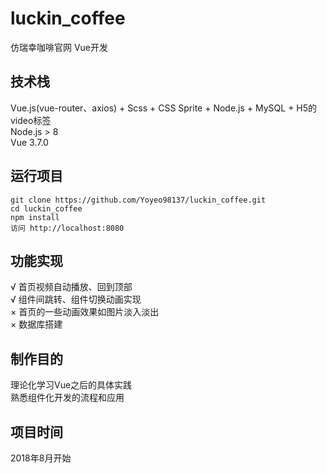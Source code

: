 # luckin_coffee
仿瑞幸咖啡官网 Vue开发
## 技术栈
Vue.js(vue-router、axios) + Scss + CSS Sprite + Node.js + MySQL + H5的video标签<br>
Node.js > 8<br>
Vue 3.7.0
## 运行项目
    git clone https://github.com/Yoyeo98137/luckin_coffee.git
    cd luckin_coffee
    npm install
    访问 http://localhost:8080
## 功能实现
√ 首页视频自动播放、回到顶部<br>
√ 组件间跳转、组件切换动画实现<br>
× 首页的一些动画效果如图片淡入淡出<br>
× 数据库搭建
## 制作目的
理论化学习Vue之后的具体实践<br>
熟悉组件化开发的流程和应用
## 项目时间
2018年8月开始
